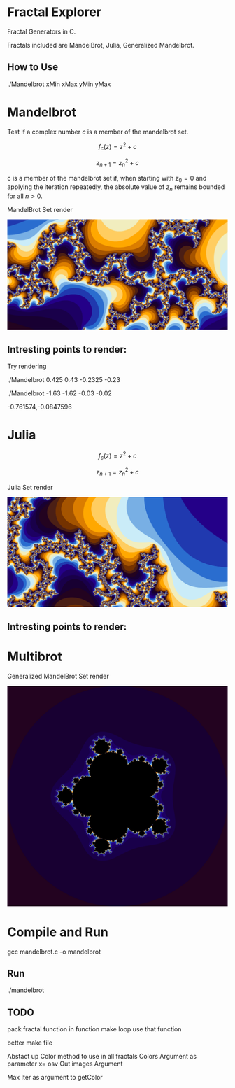 

# Fractal Explorer

Fractal Generators in C.

Fractals included are MandelBrot, Julia, Generalized Mandelbrot.


## How to Use

./Mandelbrot xMin xMax yMin yMax


# Mandelbrot

Test if a complex number $c$ is a member of the mandelbrot set.

$$f_c(z) = z^2 + c$$

$$z_{n+1} = z_n^2 + c$$

c is a member of the mandelbrot set if, when starting with $z_0 = 0$ and applying the iteration repeatedly, the absolute value of $z_n$ remains bounded for all $n>0$.


MandelBrot Set render

![alt text for screen readers](Images/Mandelbrot.png "Mandelbrot")

## Intresting points to render:

Try rendering

./Mandelbrot 0.425 0.43 -0.2325 -0.23

./Mandelbrot -1.63 -1.62 -0.03 -0.02

-0.761574,-0.0847596
# Julia

$$f_c(z) = z^2 + c$$

$$z_{n+1} = z_n^2 + c$$

Julia Set render

![alt text for screen readers](Images/Julia.png "Mandelbrot")


## Intresting points to render:


# Multibrot

Generalized MandelBrot Set render

![alt text for screen readers](Images/Multibrot.png "Generalized Mandelbrot")



# Compile and Run

gcc mandelbrot.c -o mandelbrot

## Run

./mandelbrot

## TODO

pack fractal function in function make loop use that function

better make file

Abstact up Color method to use in all fractals
Colors
Argument as parameter x= osv
Out images Argument

Max Iter as argument to getColor